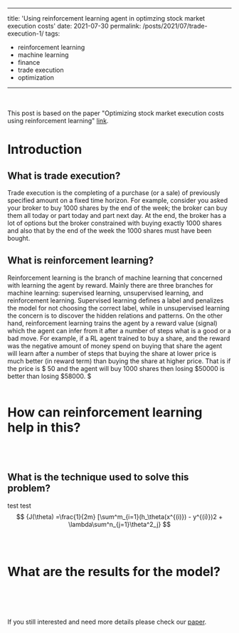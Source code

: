 <script src='https://cdnjs.cloudflare.com/ajax/libs/mathjax/2.7.4/MathJax.js?config=default'></script>

---
title: 'Using reinforcement learning agent in optimzing stock market execution costs'
date: 2021-07-30
permalink: /posts/2021/07/trade-execution-1/
tags:
  - reinforcement learning
  - machine learning
  - finance
  - trade execution
  - optimization
---

<br> <br>
This post is based on the paper "Optimizing stock market execution costs using reinforcement learning" [link](http://abdulrahman93.github.io/files/Optimizing-stock-Ahmed.pdf).

Introduction
======

What is trade execution?
------

Trade execution is the completing of a purchase (or a sale) of previously specified amount on a fixed time horizon. For example, consider you asked your broker to buy 1000 shares by the end of the week; the broker can buy them all today or part today and part next day. At the end, the broker has a lot of options but the broker constrained with buying exactly 1000 shares and also that by the end of the week the 1000 shares must have been bought.

What is reinforcement learning?
------

Reinforcement learning is the branch of machine learning that concerned with learning the agent by reward. Mainly there are three branches for machine learning: supervised learning, unsupervised learning, and reinforcement learning. Supervised learning defines a label and penalizes the model for not choosing the correct label, while in unsupervised learning the concern is to discover the hidden relations and patterns. On the other hand, reinforcement learning trains the agent by a reward value (signal) which the agent can infer from it after a number of steps what is a good or a bad move. For example, if a RL agent trained to buy a share, and the reward was the negative amount of money spend on buying that share the agent will learn after a number of steps that buying the share at lower price is much better (in reward term) than buying the share at higher price. That is if the price is &dollar; 50 and the agent will buy 1000 shares then losing &dollar;50000 is better than losing &dollar;58000. <span>&#36;</span>
<br><br>

How can reinforcement learning help in this?
======

<br><br>



What is the technique used to solve this problem?
------

test test
$$ {J(\theta) =\frac{1}{2m} [\sum^m_{i=1}(h_\theta(x^{(i)}) - y^{(i)})2 + \lambda\sum^n_{j=1}\theta^2_j} $$
<br><br>

What are the results for the model?
======

<br><br>
<br><br>
If you still interested and need more details please check our [paper](http://abdulrahman93.github.io/files/Optimizing-stock-Ahmed.pdf).
